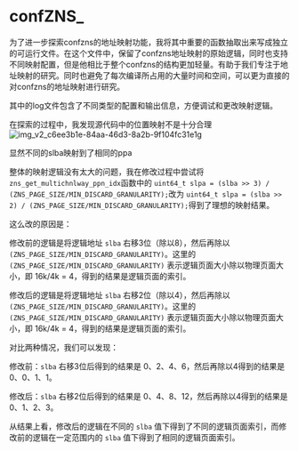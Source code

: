 # confZNS_
为了进一步探索confzns的地址映射功能，我将其中重要的函数抽取出来写成独立的可运行文件。在这个文件中，保留了confzns地址映射的原始逻辑，同时也支持不同映射配置，但是他相比于整个confzns的结构更加轻量。有助于我们专注于地址映射的研究。同时也避免了每次编译所占用的大量时间和空间，可以更为直接的对confzns的地址映射进行研究。

其中的log文件包含了不同类型的配置和输出信息，方便调试和更改映射逻辑。

在探索的过程中，我发现源代码中的位置映射不是十分合理
![img_v2_c6ee3b1e-84aa-46d3-8a2b-9f104fc31e1g](https://github.com/Weipp7/confZNS_/assets/73998546/c715fabd-1424-4471-b022-af689634d2f4)


显然不同的slba映射到了相同的ppa

整体的映射逻辑没有太大的问题，我在修改过程中尝试将 `zns_get_multichnlway_ppn_idx`函数中的 `uint64_t slpa = (slba >> 3) / (ZNS_PAGE_SIZE/MIN_DISCARD_GRANULARITY);`改为 `uint64_t slpa = (slba >> 2) / (ZNS_PAGE_SIZE/MIN_DISCARD_GRANULARITY);`得到了理想的映射结果。

这么改的原因是：

修改前的逻辑是将逻辑地址 `slba` 右移3位（除以8），然后再除以 `(ZNS_PAGE_SIZE/MIN_DISCARD_GRANULARITY)`。这里的 `(ZNS_PAGE_SIZE/MIN_DISCARD_GRANULARITY)` 表示逻辑页面大小除以物理页面大小，即 16k/4k = 4，得到的结果是逻辑页面的索引。

修改后的逻辑是将逻辑地址 `slba` 右移2位（除以4），然后再除以 `(ZNS_PAGE_SIZE/MIN_DISCARD_GRANULARITY)`。这里的 `(ZNS_PAGE_SIZE/MIN_DISCARD_GRANULARITY)` 表示逻辑页面大小除以物理页面大小，即 16k/4k = 4，得到的结果是逻辑页面的索引。

对比两种情况，我们可以发现：

修改前：`slba` 右移3位后得到的结果是 0、2、4、6，然后再除以4得到的结果是 0、0、1、1。

修改后：`slba` 右移2位后得到的结果是 0、4、8、12，然后再除以4得到的结果是 0、1、2、3。

从结果上看，修改后的逻辑在不同的 `slba` 值下得到了不同的逻辑页面索引，而修改前的逻辑在一定范围内的 `slba` 值下得到了相同的逻辑页面索引。
